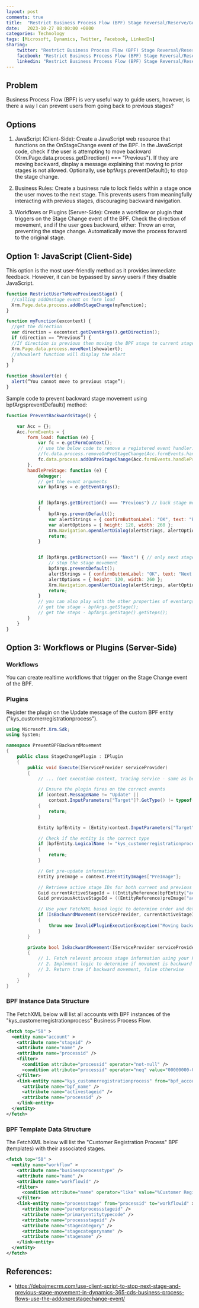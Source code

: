 ```yaml
---
layout: post
comments: true
title:  "Restrict Business Process Flow (BPF) Stage Reversal/Reserve/Go Backward"
date:   2023-10-27 08:00:00 +0800
categories: Technology
tags: [Microsoft, Dynamics, Twitter, Facebook, LinkedIn]
sharing:
    twitter: "Restrict Business Process Flow (BPF) Stage Reversal/Reserve/Go Backward"
    facebook: "Restrict Business Process Flow (BPF) Stage Reversal/Reserve/Go Backward"
    linkedin: "Restrict Business Process Flow (BPF) Stage Reversal/Reserve/Go Backward"
---
```


## Problem
Business Process Flow (BPF) is very useful way to guide users, however, is there a way I can prevent users from going back to previous stages?

## Options
1. JavaScript (Client-Side):
Create a JavaScript web resource that functions on the OnStageChange event of the BPF.
In the JavaScript code, check if the user is attempting to move backward (Xrm.Page.data.process.getDirection() === "Previous").
If they are moving backward, display a message explaining that moving to prior stages is not allowed. Optionally, use bpfArgs.preventDefault(); to stop the stage change.

2. Business Rules:
Create a business rule to lock fields within a stage once the user moves to the next stage.
This prevents users from meaningfully interacting with previous stages, discouraging backward navigation.

3. Workflows or Plugins (Server-Side):
Create a workflow or plugin that triggers on the Stage Change event of the BPF.
Check the direction of movement, and if the user goes backward, either:
Throw an error, preventing the stage change.
Automatically move the process forward to the original stage.

## Option 1: JavaScript (Client-Side)
This option is the most user-friendly method as it provides immediate feedback. However, it can be bypassed by savvy users if they disable JavaScript.

```javascript
function RestrictUserToMovePreviousStage() {
  //calling addOnstage event on form load
  Xrm.Page.data.process.addOnStageChange(myFunction);
}

function myFunction(excontext) {
  //get the direction
  var direction = excontext.getEventArgs().getDirection();
  if (direction == “Previous”) {
  //If direction is previous then moving the BPF stage to current stage 
  Xrm.Page.data.process.moveNext(showalert);
  //showalert function will display the alert 
  }
}

function showalert(e) {
  alert(“You cannot move to previous stage”);
}
```

Sample code to prevent backward stage movement using bpfArgspreventDefault() method:
```javascript
function PreventBackwardsStage() {

    var Acc = {};
    Acc.formEvents = {
        form_load: function (e) {
            var fc = e.getFormContext();
            // use the below code to remove a registered event handler.
            //fc.data.process.removeOnPreStageChange(Acc.formEvents.handlePreStage);
            fc.data.process.addOnPreStageChange(Acc.formEvents.handlePreStage);
        },
        handlePreStage: function (e) {
            debugger;
            // get the event arguments
            var bpfArgs = e.getEventArgs();


            if (bpfArgs.getDirection() === "Previous") // back stage movement is not allowed; You can stop it depending on custom business logic as well
            {
                bpfArgs.preventDefault();
                var alertStrings = { confirmButtonLabel: "OK", text: "Back stage movement is not allowed", title: "Sample title" };
                var alertOptions = { height: 120, width: 260 };
                Xrm.Navigation.openAlertDialog(alertStrings, alertOptions);
                return;
            }


            if (bpfArgs.getDirection() === "Next") { // only next stage movement is allowed. You can stop it depending on custom business logic as well
                // stop the stage movement
                bpfArgs.preventDefault();
                alertStrings = { confirmButtonLabel: "OK", text: "Next stage movement is not allowed", title: "Sample title" };
                alertOptions = { height: 120, width: 260 };
                Xrm.Navigation.openAlertDialog(alertStrings, alertOptions);
                return;
            }
            // you can also play with the other properties of eventargs
            // get the stage - bpfArgs.getStage();
            // get the steps - bpfArgs.getStage().getSteps();
        }
    }
}
```

## Option 3: Workflows or Plugins (Server-Side)
### Workflows
You can create realtime workflows that trigger on the Stage Change event of the BPF.

### Plugins
Register the plugin on the Update message of the custom BPF entity ("kys_customerregistrationprocess").

```csharp
using Microsoft.Xrm.Sdk;
using System;

namespace PreventBPFBackwardMovement
{
    public class StageChangePlugin : IPlugin
    {
        public void Execute(IServiceProvider serviceProvider)
        {
            // ... (Get execution context, tracing service - same as before) ...

            // Ensure the plugin fires on the correct events
            if (context.MessageName != "Update" || 
                context.InputParameters["Target"]?.GetType() != typeof(Entity)) 
            {
                return; 
            }

            Entity bpfEntity = (Entity)context.InputParameters["Target"];

            // Check if the entity is the correct type 
            if (bpfEntity.LogicalName != "kys_customerregistrationprocess") 
            { 
                return; 
            }

            // Get pre-update information
            Entity preImage = context.PreEntityImages["PreImage"]; 

            // Retrieve active stage IDs for both current and previous state
            Guid currentActiveStageId = ((EntityReference)bpfEntity["activestageid"]).Id;
            Guid previousActiveStageId = ((EntityReference)preImage["activestageid"]).Id;

            // Use your FetchXML based logic to determine order and detect backward movement
            if (IsBackwardMovement(serviceProvider, currentActiveStageId, previousActiveStageId))
            {
                throw new InvalidPluginExecutionException("Moving backward in the Business Process Flow is not allowed.");
            }
        }

        private bool IsBackwardMovement(IServiceProvider serviceProvider, Guid currentStageId, Guid previousStageId)
        {
            // 1. Fetch relevant process stage information using your FetchXML (adapt as needed)
            // 2. Implement logic to determine if movement is backward based on stage order, rank, etc.
            // 3. Return true if backward movement, false otherwise
        }
    }
}

```

### BPF Instance Data Structure
The FetchXML below will list all accounts with BPF instances of the "kys_customerregistrationprocess" Business Process Flow.
```xml
<fetch top="50" >
  <entity name="account" >
    <attribute name="stageid" />
    <attribute name="name" />
    <attribute name="processid" />
    <filter>
      <condition attribute="processid" operator="not-null" />
      <condition attribute="processid" operator="neq" value="00000000-0000-0000-0000-000000000000" />
    </filter>
    <link-entity name="kys_customerregistrationprocess" from="bpf_accountid" to="accountid" link-type="inner" >
      <attribute name="bpf_name" />
      <attribute name="activestageid" />
      <attribute name="processid" />
    </link-entity>
  </entity>
</fetch>
```


### BPF Template Data Structure
The FetchXML below will list the "Customer Registration Process" BPF (templates) with their associated stages.

```xml
<fetch top="50" >
  <entity name="workflow" >
    <attribute name="businessprocesstype" />
    <attribute name="name" />
    <attribute name="workflowid" />
    <filter>
      <condition attribute="name" operator="like" value="%Customer Registration Process%" />
    </filter>
    <link-entity name="processstage" from="processid" to="workflowid" >
      <attribute name="parentprocessstageid" />
      <attribute name="primaryentitytypecode" />
      <attribute name="processstageid" />
      <attribute name="stagecategory" />
      <attribute name="stagecategoryname" />
      <attribute name="stagename" />
    </link-entity>
  </entity>
</fetch>
```

## References:
- https://debajmecrm.com/use-client-script-to-stop-next-stage-and-previous-stage-movement-in-dynamics-365-cds-business-process-flows-use-the-addonprestagechange-event/